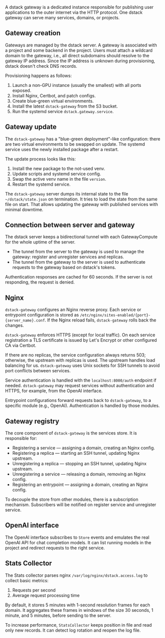 A dstack gateway is a dedicated instance responsible for publishing user applications to the outer internet via the HTTP protocol. One dstack gateway can serve many services, domains, or projects.

## Gateway creation

Gateways are managed by the dstack server. A gateway is associated with a project and some backend in the project. Users must attach a wildcard domain to the gateway, i.e., all direct subdomains should resolve to the gateway IP address. Since the IP address is unknown during provisioning, dstack doesn't check DNS records.

Provisioning happens as follows:
1. Launch a non-GPU instance (usually the smallest) with all ports exposed.
2. Install Nginx, Certbot, and patch configs.
3. Create blue-green virtual environments.
4. Install the latest `dstack-gateway` from the S3 bucket.
5. Run the systemd service `dstack.gateway.service`.

## Gateway update

The `dstack-gateway` has a "blue-green deployment"-like configuration: there are two virtual environments to be swapped on update. The systemd service uses the newly installed package after a restart.

The update process looks like this:
1. Install the new package to the not-used venv.
2. Update scripts and systemd service config.
3. Swap the active venv name in the file `version`.
4. Restart the systemd service.

The `dstack-gateway` server dumps its internal state to the file `~/dstack/state.json` on termination. It tries to load the state from the same file on start. That allows updating the gateway with published services with minimal downtime.

## Connection between server and gateway

The dstack server keeps a bidirectional tunnel with each GatewayCompute for the whole uptime of the server.

- The tunnel from the server to the gateway is used to manage the gateway: register and unregister services and replicas.
- The tunnel from the gateway to the server is used to authenticate requests to the gateway based on dstack's tokens.

Authentication responses are cached for 60 seconds. If the server is not responding, the request is denied.

## Nginx

`dstack-gateway` configures an Nginx reverse proxy. Each service or entrypoint configuration is stored as `/etc/nginx/sites-enabled/{port}-{server_name}.conf`. If the Nginx reload fails, `dstack-gateway` rolls back the changes.

`dstack-gateway` enforces HTTPS (except for local traffic). On each service registration a TLS certificate is issued by Let's Encrypt or other configured CA via Certbot.

If there are no replicas, the service configuration always returns 503; otherwise, the upstream with replicas is used. The upstream handles load balancing for us. `dstack-gateway` uses Unix sockets for SSH tunnels to avoid port conflicts between services.

Service authentication is handled with the `localhost:8000/auth` endpoint if needed. `dstack-gateway` may request services without authentication and HTTPS, for example, from the OpenAI interface.

Entrypoint configurations forward requests back to `dstack-gateway`, to a specific module (e.g., OpenAI). Authentication is handled by those modules.

## Gateway registry

The core component of `dstack-gateway` is the services store. It is responsible for:

- Registering a service — assigning a domain, creating an Nginx config.
- Registering a replica — starting an SSH tunnel, updating Nginx upstream.
- Unregistering a replica — stopping an SSH tunnel, updating Nginx upstream.
- Unregistering a service — releasing a domain, removing an Nginx config.
- Registering an entrypoint — assigning a domain, creating an Nginx config.

To decouple the store from other modules, there is a subscription mechanism. Subscribers will be notified on register service and unregister service.

## OpenAI interface

The OpenAI interface subscribes to `Store` events and emulates the real OpenAI API for chat completion models. It can list running models in the project and redirect requests to the right service.

## Stats Collector

The Stats collector parses nginx `/var/log/nginx/dstack.access.log` to collect basic metrics:

1. Requests per second
2. Average request processing time

By default, it stores 5 minutes with 1-second resolution frames for each domain. It aggregates these frames in windows of the size 30 seconds, 1 minute, and 5 minutes, before sending to the server.

To increase performance, `StatsCollector` keeps position in file and read only new records. It can detect log rotation and reopen the log file.